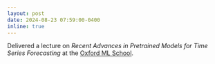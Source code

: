 ```yaml
---
layout: post
date: 2024-08-23 07:59:00-0400
inline: true
---
```


Delivered a lecture on _Recent Advances in Pretrained Models for Time Series Forecasting_ at the [Oxford ML School](https://www.oxfordml.school/genai).
